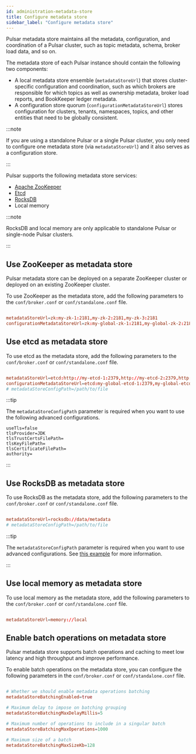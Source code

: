 ```yaml
---
id: administration-metadata-store
title: Configure metadata store
sidebar_label: "Configure metadata store"
---
```


Pulsar metadata store maintains all the metadata, configuration, and coordination of a Pulsar cluster, such as topic metadata, schema, broker load data, and so on. 

The metadata store of each Pulsar instance should contain the following two components:
* A local metadata store ensemble (`metadataStoreUrl`) that stores cluster-specific configuration and coordination, such as which brokers are responsible for which topics as well as ownership metadata, broker load reports, and BookKeeper ledger metadata.
* A configuration store quorum (`configurationMetadataStoreUrl`) stores configuration for clusters, tenants, namespaces, topics, and other entities that need to be globally consistent.

:::note

If you are using a standalone Pulsar or a single Pulsar cluster, you only need to configure one metadata store (via `metadataStoreUrl`) and it also serves as a configuration store.

:::

Pulsar supports the following metadata store services:
* [Apache ZooKeeper](https://zookeeper.apache.org/)
* [Etcd](https://etcd.io/)
* [RocksDB](http://rocksdb.org/)
* Local memory

:::note

RocksDB and local memory are only applicable to standalone Pulsar or single-node Pulsar clusters.

:::

## Use ZooKeeper as metadata store

Pulsar metadata store can be deployed on a separate ZooKeeper cluster or deployed on an existing ZooKeeper cluster.

To use ZooKeeper as the metadata store, add the following parameters to the `conf/broker.conf` or `conf/standalone.conf` file.

```conf

metadataStoreUrl=zk:my-zk-1:2181,my-zk-2:2181,my-zk-3:2181
configurationMetadataStoreUrl=zk:my-global-zk-1:2181,my-global-zk-2:2181,my-global-zk-3:2181

```

## Use etcd as metadata store

To use etcd as the metadata store, add the following parameters to the `conf/broker.conf` or `conf/standalone.conf` file.

```conf

metadataStoreUrl=etcd:http://my-etcd-1:2379,http://my-etcd-2:2379,http://my-etcd-3:2379
configurationMetadataStoreUrl=etcd:my-global-etcd-1:2379,my-global-etcd-2:2379,my-global-etcd-3:2379
# metadataStoreConfigPath=/path/to/file

```

:::tip

The `metadataStoreConfigPath` parameter is required when you want to use the following advanced configurations.

```
useTls=false
tlsProvider=JDK
tlsTrustCertsFilePath=
tlsKeyFilePath=
tlsCertificateFilePath=
authority=
```

:::

## Use RocksDB as metadata store

To use RocksDB as the metadata store, add the following parameters to the `conf/broker.conf` or `conf/standalone.conf` file.

```conf

metadataStoreUrl=rocksdb://data/metadata
# metadataStoreConfigPath=/path/to/file

```

:::tip

The `metadataStoreConfigPath` parameter is required when you want to use advanced configurations. See [this example](https://github.com/facebook/rocksdb/blob/main/examples/rocksdb_option_file_example.ini) for more information.

:::

## Use local memory as metadata store

To use local memory as the metadata store, add the following parameters to the `conf/broker.conf` or `conf/standalone.conf` file.

```conf

metadataStoreUrl=memory://local

```


## Enable batch operations on metadata store

Pulsar metadata store supports batch operations and caching to meet low latency and high throughput and improve performance. 

To enable batch operations on the metadata store, you can configure the following parameters in the `conf/broker.conf` or `conf/standalone.conf` file.

```conf

# Whether we should enable metadata operations batching
metadataStoreBatchingEnabled=true

# Maximum delay to impose on batching grouping
metadataStoreBatchingMaxDelayMillis=5

# Maximum number of operations to include in a singular batch
metadataStoreBatchingMaxOperations=1000

# Maximum size of a batch
metadataStoreBatchingMaxSizeKb=128

```

